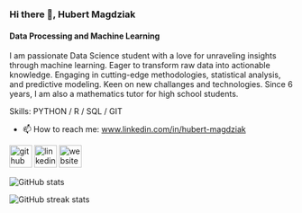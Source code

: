 ### Hi there 👋, Hubert Magdziak
#### Data Processing and Machine Learning
I am passionate Data Science student with a love for unraveling insights through machine learning. Eager to transform raw data into actionable knowledge. Engaging in cutting-edge methodologies, statistical analysis, and predictive modeling. Keen on new challanges and technologies. Since 6 years, I am also a mathematics tutor for high school students.

Skills: PYTHON / R / SQL / GIT

- 📫 How to reach me: www.linkedin.com/in/hubert-magdziak 


[<img src='https://cdn.jsdelivr.net/npm/simple-icons@3.0.1/icons/github.svg' alt='github' height='40'>](https://github.com/Hubert-Magdziak)  [<img src='https://cdn.jsdelivr.net/npm/simple-icons@3.0.1/icons/linkedin.svg' alt='linkedin' height='40'>](https://www.linkedin.com/in/hubert-magdziak/)  [<img src='https://cdn.jsdelivr.net/npm/simple-icons@3.0.1/icons/icloud.svg' alt='website' height='40'>](https://rpubs.com/av1ze)  

![GitHub stats](https://github-readme-stats.vercel.app/api?username=Hubert-Magdziak&show_icons=true)  

![GitHub streak stats](https://streak-stats.demolab.com/?user=Hubert-Magdziak)  

